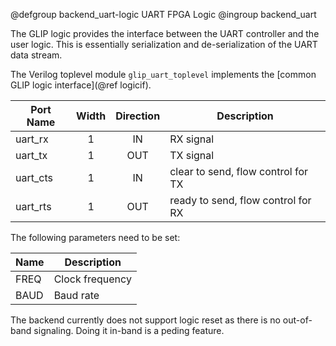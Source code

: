 @defgroup backend_uart-logic UART FPGA Logic
@ingroup backend_uart

The GLIP logic provides the interface between the UART controller and
the user logic. This is essentially serialization and de-serialization
of the UART data stream.

The Verilog toplevel module `glip_uart_toplevel` implements the
[common GLIP logic interface](@ref logicif).

| Port Name | Width | Direction | Description                        |
|-----------|:-----:|:---------:|------------------------------------|
| uart_rx   | 1     | IN        | RX signal                          |
| uart_tx   | 1     | OUT       | TX signal                          |
| uart_cts  | 1     | IN        | clear to send, flow control for TX |
| uart_rts  | 1     | OUT       | ready to send, flow control for RX |

The following parameters need to be set:

| Name | Description     |
|------|-----------------|
| FREQ | Clock frequency |
| BAUD | Baud rate       |

The backend currently does not support logic reset as there is no
out-of-band signaling. Doing it in-band is a peding feature.
